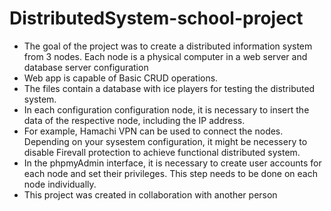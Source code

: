 # DistributedSystem-school-project

- The goal of the project was to create a distributed information system from 3 nodes. Each node is a physical computer in a web server and database server configuration
- Web app is capable of Basic CRUD operations.
- The files contain a database with ice players for testing the distributed system.
- In each configuration configuration node, it is necessary to insert the data of the respective node, including the IP address.
- For example, Hamachi VPN can be used to connect the nodes. Depending on your sysestem configuration, it might be necessery to disable Firevall protection to achieve functional distributed system.
- In the phpmyAdmin interface, it is necessary to create user accounts for each node and set their privileges. This step needs to be done on each node individually.
- This project was created in collaboration with another person
